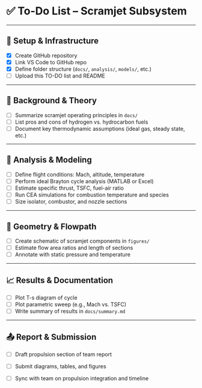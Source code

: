 # ✅ To-Do List – Scramjet Subsystem

---

## 🔧 Setup & Infrastructure
- [x] Create GitHub repository
- [x] Link VS Code to GitHub repo
- [x] Define folder structure (`docs/`, `analysis/`, `models/`, etc.)
- [ ] Upload this TO-DO list and README

---

## 📘 Background & Theory
- [ ] Summarize scramjet operating principles in `docs/`
- [ ] List pros and cons of hydrogen vs. hydrocarbon fuels
- [ ] Document key thermodynamic assumptions (ideal gas, steady state, etc.)

---

## 🧪 Analysis & Modeling
- [ ] Define flight conditions: Mach, altitude, temperature
- [ ] Perform ideal Brayton cycle analysis (MATLAB or Excel)
- [ ] Estimate specific thrust, TSFC, fuel-air ratio
- [ ] Run CEA simulations for combustion temperature and species
- [ ] Size isolator, combustor, and nozzle sections

---

## 📐 Geometry & Flowpath
- [ ] Create schematic of scramjet components in `figures/`
- [ ] Estimate flow area ratios and length of sections
- [ ] Annotate with static pressure and temperature

---

## 📈 Results & Documentation
- [ ] Plot T-s diagram of cycle
- [ ] Plot parametric sweep (e.g., Mach vs. TSFC)
- [ ] Write summary of results in `docs/summary.md`

---

## 📤 Report & Submission
- [ ] Draft propulsion section of team report
- [ ] Submit diagrams, tables, and figures
- [ ] Sync with team on propulsion integration and timeline

